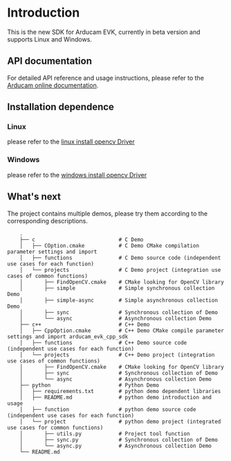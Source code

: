 # Introduction

This is the new SDK for Arducam EVK, currently in beta version and supports Linux and Windows.

## API documentation

For detailed API reference and usage instructions,
please refer to the [Arducam online documentation](https://www.arducam.com/docs/arducam-evk/).

## Installation dependence
### Linux
please refer to the [linux install opencv Driver](doc/linux_install_opencv_Driver.md)

### Windows
please refer to the [windows install opencv Driver](doc/linux_install_opencv_Driver.md)

## What's next
The project contains multiple demos, please try them according to the corresponding descriptions.
```
    .
    ├── c                           # C Demo
    │   ├── COption.cmake           # C Demo CMake compilation parameter settings and import
    │   ├── functions               # C Demo source code (independent use cases for each function)
    │   └── projects                # C Demo project (integration use cases of common functions)
    │       ├── FindOpenCV.cmake    # CMake looking for OpenCV library
    │       ├── simple              # Simple synchronous collection Demo
    │       ├── simple-async        # Simple asynchronous collection Demo
    │       ├── sync                # Synchronous collection of Demo
    │       └── async               # Asynchronous collection Demo
    ├── c++                         # C++ Demo
    │   ├── CppOption.cmake         # C++ Demo CMake compile parameter settings and import arducam_evk_cpp_sdk
    │   ├── functions               # C++ Demo source code (independent use cases for each function)
    │   └── projects                # C++ Demo project (integration use cases of common functions)
    │       ├── FindOpenCV.cmake    # CMake looking for OpenCV library
    │       ├── sync                # Synchronous collection of Demo
    │       └── async               # Asynchronous collection Demo
    ├── python                      # Python Demo
    │   ├── requirements.txt        # python demo dependent libraries
    │   ├── README.md               # python demo introduction and usage
    │   ├── function                # python demo source code (independent use cases for each function)
    │   └── project                 # python demo project (integrated use cases for common functions)
    │       ├── utils.py            # Project tool function
    │       ├── sync.py             # Synchronous collection of Demo
    │       └── async.py            # Asynchronous collection Demo
    └── README.md                   
```
